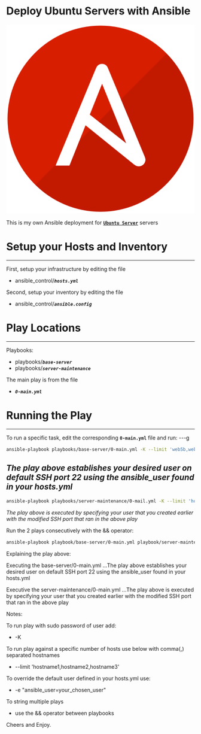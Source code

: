 # Deploy Ubuntu Servers with Ansible

![alt text](https://github.com/ansible/logos/blob/main/vscode-ansible-logo/vscode-ansible.png "Logo Title Text 1")

This is my own Ansible deployment for <strong><ins>`Ubuntu Server`</ins></strong> servers

# Setup your Hosts and Inventory
---

First, setup your infrastructure by editing the file

  * ansible_control/<strong>*`hosts.yml`*</strong>

Second, setup your inventory by editing the file
  
  * ansible_control/<strong>*`ansible.config`*</strong>

# Play Locations
---

Playbooks:
  * playbooks/<strong>*`base-server`*</strong>
  * playbooks/<strong>*`server-maintenance`*</strong>

The main play is from the file
  * <strong>*`0-main.yml`*</strong>

# Running the Play
---

To run a specific task, edit the corresponding <strong>`0-main.yml`</strong> file and run:
---g
```bash
ansible-playbook playbooks/base-server/0-main.yml -K --limit 'web5b,web7' -e 'ansible_user=old_user'
```
<em>The play above establishes your desired user on default SSH port 22 using the ansible_user found in your hosts.yml</em>
---  

```bash
ansible-playbook playbooks/server-maintenance/0-mail.yml -K --limit 'host1,host2,host3' -e 'ansible_user=new_user'
```
<em>The play above is executed by specifying your user that you created earlier with the modified SSH port that ran in the above play</em>

Run the 2 plays consecutively with the && operator:

```bash
ansible-playbook playbook/base-server/0-main.yml playbook/server-maintenance/0-main.yml -K --limit 'host3,host6' -e "ansible_user=somebody" <strong><em>&&</em></strong> ansible-playbook playbooks/server-maintenance/0-main.yml --limit 'host1,host2,host' -e "ansible_user=morty" -e "ansible_ssh_port=22222"
```

Explaining the play above:

Executing the base-server/0-main.yml
...The play above establishes your desired user on default SSH port 22 using the ansible_user found in your hosts.yml

Executive the server-maintenance/0-main.yml
...The play above is executed by specifying your user that you created earlier with the modified SSH port that ran in the above play

Notes: 

To run play with sudo password of user add:
  * -K

To run play against a specific number of hosts use below  with comma(,) separated  hostnames
  * --limit 'hostname1,hostname2,hostname3'

To override the default user defined in your hosts.yml use:
  * -e "ansible_user=your_chosen_user"

To string multiple plays
  * use the && operator between playbooks

Cheers and Enjoy.
